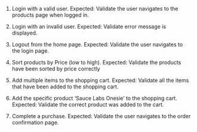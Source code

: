 1. Login with a valid user.
Expected: Validate the user navigates to the products page when logged in.

2. Login with an invalid user.
Expected: Validate error message is displayed.

3. Logout from the home page.
Expected: Validate the user navigates to the login page.

4. Sort products by Price (low to high).
Expected: Validate the products have been sorted by price correctly

5. Add multiple items to the shopping cart.
Expected: Validate all the items that have been added to the shopping cart.

6. Add the specific product ‘Sauce Labs Onesie’ to the shopping cart.
Expected: Validate the correct product was added to the cart.

7. Complete a purchase.
Expected: Validate the user navigates to the order confirmation page.